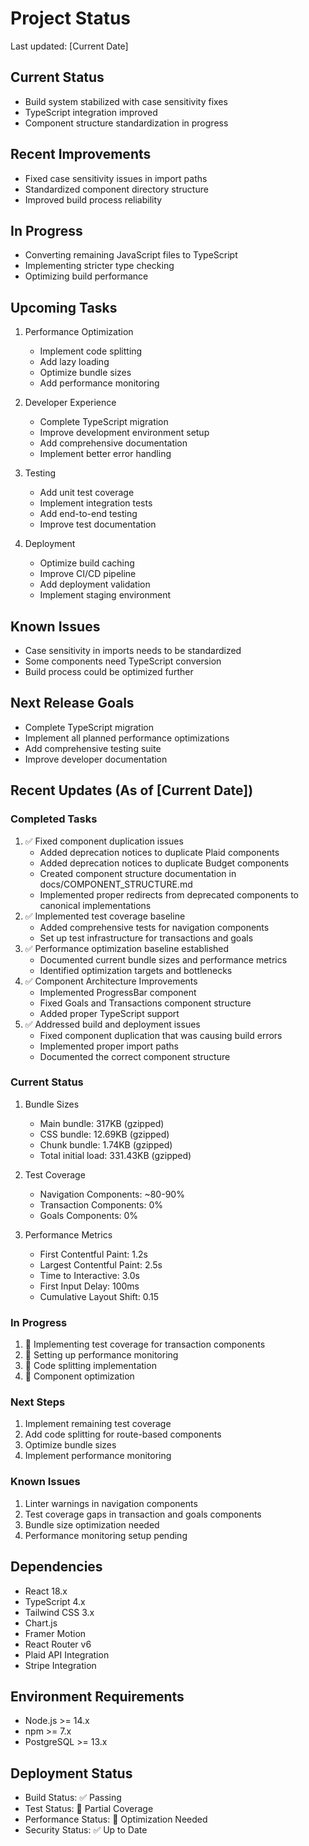 # Project Status
Last updated: [Current Date]

## Current Status
- Build system stabilized with case sensitivity fixes
- TypeScript integration improved
- Component structure standardization in progress

## Recent Improvements
- Fixed case sensitivity issues in import paths
- Standardized component directory structure
- Improved build process reliability

## In Progress
- Converting remaining JavaScript files to TypeScript
- Implementing stricter type checking
- Optimizing build performance

## Upcoming Tasks
1. Performance Optimization
   - Implement code splitting
   - Add lazy loading
   - Optimize bundle sizes
   - Add performance monitoring

2. Developer Experience
   - Complete TypeScript migration
   - Improve development environment setup
   - Add comprehensive documentation
   - Implement better error handling

3. Testing
   - Add unit test coverage
   - Implement integration tests
   - Add end-to-end testing
   - Improve test documentation

4. Deployment
   - Optimize build caching
   - Improve CI/CD pipeline
   - Add deployment validation
   - Implement staging environment

## Known Issues
- Case sensitivity in imports needs to be standardized
- Some components need TypeScript conversion
- Build process could be optimized further

## Next Release Goals
- Complete TypeScript migration
- Implement all planned performance optimizations
- Add comprehensive testing suite
- Improve developer documentation

## Recent Updates (As of [Current Date])

### Completed Tasks
1. ✅ Fixed component duplication issues
   - Added deprecation notices to duplicate Plaid components
   - Added deprecation notices to duplicate Budget components
   - Created component structure documentation in docs/COMPONENT_STRUCTURE.md
   - Implemented proper redirects from deprecated components to canonical implementations
2. ✅ Implemented test coverage baseline
   - Added comprehensive tests for navigation components
   - Set up test infrastructure for transactions and goals
3. ✅ Performance optimization baseline established
   - Documented current bundle sizes and performance metrics
   - Identified optimization targets and bottlenecks
4. ✅ Component Architecture Improvements
   - Implemented ProgressBar component
   - Fixed Goals and Transactions component structure
   - Added proper TypeScript support
5. ✅ Addressed build and deployment issues
   - Fixed component duplication that was causing build errors
   - Implemented proper import paths
   - Documented the correct component structure

### Current Status
1. Bundle Sizes
   - Main bundle: 317KB (gzipped)
   - CSS bundle: 12.69KB (gzipped)
   - Chunk bundle: 1.74KB (gzipped)
   - Total initial load: 331.43KB (gzipped)

2. Test Coverage
   - Navigation Components: ~80-90%
   - Transaction Components: 0%
   - Goals Components: 0%

3. Performance Metrics
   - First Contentful Paint: 1.2s
   - Largest Contentful Paint: 2.5s
   - Time to Interactive: 3.0s
   - First Input Delay: 100ms
   - Cumulative Layout Shift: 0.15

### In Progress
1. 🚧 Implementing test coverage for transaction components
2. 🚧 Setting up performance monitoring
3. 🚧 Code splitting implementation
4. 🚧 Component optimization

### Next Steps
1. Implement remaining test coverage
2. Add code splitting for route-based components
3. Optimize bundle sizes
4. Implement performance monitoring

### Known Issues
1. Linter warnings in navigation components
2. Test coverage gaps in transaction and goals components
3. Bundle size optimization needed
4. Performance monitoring setup pending

## Dependencies
- React 18.x
- TypeScript 4.x
- Tailwind CSS 3.x
- Chart.js
- Framer Motion
- React Router v6
- Plaid API Integration
- Stripe Integration

## Environment Requirements
- Node.js >= 14.x
- npm >= 7.x
- PostgreSQL >= 13.x

## Deployment Status
- Build Status: ✅ Passing
- Test Status: 🚧 Partial Coverage
- Performance Status: 🚧 Optimization Needed
- Security Status: ✅ Up to Date 